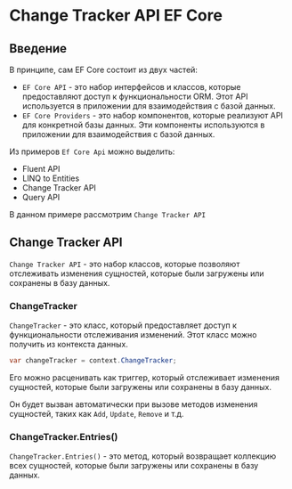 # Change Tracker API EF Core

## Введение 
В принципе, сам EF Core состоит из двух частей:
- `EF Core API` - это набор интерфейсов и классов, которые предоставляют доступ к функциональности ORM. Этот API используется в приложении для взаимодействия с базой данных.
- `EF Core Providers` - это набор компонентов, которые реализуют API для конкретной базы данных. Эти компоненты используются в приложении для взаимодействия с базой данных.


Из примеров `Ef Core Api` можно выделить:
- Fluent API
- LINQ to Entities
- Change Tracker API
- Query API

В данном примере рассмотрим `Change Tracker API`

## Change Tracker API

`Change Tracker API` - это набор классов, которые позволяют отслеживать изменения сущностей, которые были загружены или сохранены в базу данных.

### ChangeTracker
`ChangeTracker` - это класс, который предоставляет доступ к функциональности отслеживания изменений. Этот класс можно получить из контекста данных.

```csharp
var changeTracker = context.ChangeTracker;
```

Его можно расценивать как триггер, который отслеживает изменения сущностей, которые были загружены или сохранены в базу данных.

Он будет вызван автоматически при вызове методов изменения сущностей, таких как `Add`, `Update`, `Remove` и т.д.

### ChangeTracker.Entries()
`ChangeTracker.Entries()` - это метод, который возвращает коллекцию всех сущностей, которые были загружены или сохранены в базу данных.


